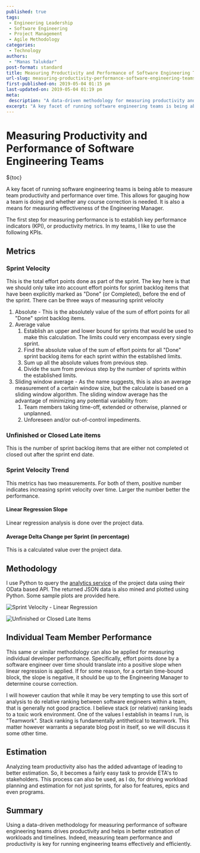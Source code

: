 ```yaml
---
published: true
tags:
 - Engineering Leadership
 - Software Engineering
 - Project Management
 - Agile Methodology
categories:
 - Technology
authors:
 - "Manas Talukdar"
post-format: standard
title: Measuring Productivity and Performance of Software Engineering Teams
url-slug: measuring-productivity-performance-software-engineering-teams
first-published-on: 2019-05-04 01:15 pm
last-updated-on: 2019-05-04 01:19 pm
meta:
 description: "A data-driven methodology for measuring productivity and performance of software engineering teams."
excerpt: "A key facet of running software engineering teams is being able to measure team performance over time."
---
```


# Measuring Productivity and Performance of Software Engineering Teams

${toc}

A key facet of running software engineering teams is being able to measure team productivity and performance over time. This allows for gauging how a team is doing and whether any course correction is needed. It is also a means for measuring effectiveness of the Engineering Manager.

The first step for measuring performance is to establish key performance indicators (KPI), or productivity metrics. In my teams, I like to use the following KPIs.

## Metrics

### Sprint Velocity

This is the total effort points done as part of the sprint. The key here is that we should only take into account effort points for sprint backlog items that have been explicitly marked as "Done" (or Completed), before the end of the sprint. There can be three ways of measuring sprint velocity

1. Absolute - This is the absolutely value of the sum of effort points for all "Done" sprint backlog items.
2. Average value
   1. Establish an upper and lower bound for sprints that would be used to make this calculation. The limits could very encompass every single sprint.
   2. Find the absolute value of the sum of effort points for all "Done" sprint backlog items for each sprint within the established limits.
   3. Sum up all the absolute values from previous step.
   4. Divide the sum from previous step by the number of sprints within the established limits.
3. Sliding window average - As the name suggests, this is also an average measurement of a certain window size, but the calculate is based on a sliding window algorithm. The sliding window average has the advantage of minimizing any potential variability from:
   1. Team members taking time-off, extended or otherwise, planned or unplanned.
   2. Unforeseen and/or out-of-control impediments.

### Unfinished or Closed Late items

This is the number of sprint backlog items that are either not completed ot closed out after the sprint end date.

### Sprint Velocity Trend

This metrics has two measurements. For both of them, positive number indicates increasing sprint velocity over time. Larger the number better the performance.

#### Linear Regression Slope

Linear regression analysis is done over the project data.

#### Average Delta Change per Sprint (in percentage)

This is a calculated value over the project data.

## Methodology

I use Python to query the [analytics service](https://docs.microsoft.com/en-us/azure/devops/report/extend-analytics/?view=azure-devops) of the project data using their OData based API. The returned JSON data is also mined and plotted using Python. Some sample plots are provided here.

![Sprint Velocity - Linear Regression](../../../../../blogdata/2019/05/04/measuring-productivity-performance-software-engineering-teams/images/sprint-velocity-linear-regression.png)

![Unfinished or Closed Late Items](../../../../../blogdata/2019/05/04/measuring-productivity-performance-software-engineering-teams/images/unfinished-or-closed-late-items.png)

## Individual Team Member Performance

This same or similar methodology can also be applied for measuring individual developer performance. Specifically, effort points done by a software engineer over time should translate into a positive slope when linear regression is applied. If for some reason, for a certain time-bound block, the slope is negative, it should be up to the Engineering Manager to determine course correction.

I will however caution that while it may be very tempting to use this sort of analysis to do relative ranking between software engineers within a team, that is generally not good practice. I believe stack (or relative) ranking leads to a toxic work environment. One of the values I establish in teams I run, is "Teamwork". Stack ranking is fundamentally antithetical to teamwork. This matter however warrants a separate blog post in itself, so we will discuss it some other time.

## Estimation

Analyzing team productivity also has the added advantage of leading to better estimation. So, it becomes a fairly easy task to provide ETA's to stakeholders. This process can also be used, as I do, for driving workload planning and estimation for not just sprints, for also for features, epics and even programs.

## Summary

Using a data-driven methodology for measuring performance of software engineering teams drives productivity and helps in better estimation of workloads and timelines. Indeed, measuring team performance and productivity is key for running engineering teams effectively and efficiently.

